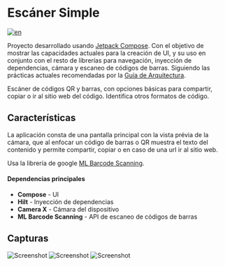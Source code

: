 # Escáner Simple
[![en](https://img.shields.io/badge/lang-en-red.svg)](https://github.com/Shadowsvl/Simple-Scanner/blob/develop/README.en.md)

Proyecto desarrollado usando [Jetpack Compose](https://developer.android.com/jetpack/compose). Con el objetivo de mostrar las capacidades actuales para la creación de UI, y su uso en conjunto con el resto de librerías para navegación, inyección de dependencias, cámara y escaneo de códigos de barras. Siguiendo las prácticas actuales recomendadas por la [Guía de Arquitectura](https://developer.android.com/topic/architecture).

Escáner de códigos QR y barras, con opciones básicas para compartir, copiar o ir al sitio web del código.
Identifica otros formatos de código.

## Características

La aplicación consta de una pantalla principal con la vista prévia de la cámara, que al enfocar un código de barras o QR muestra el texto del contenido y permite compartir, copiar o en caso de una url ir al sitio web.

Usa la librería de google [ML Barcode Scanning](https://developers.google.com/ml-kit/vision/barcode-scanning).

#### Dependencias principales
* **Compose** - UI
* **Hilt** - Inyección de dependencias
* **Camera X** - Cámara del dispositivo
* **ML Barcode Scanning** - API de escaneo de códigos de barras

## Capturas

<img src="https://drive.google.com/uc?id=1H_VQ_qNf0LjflnXqeBjqZjGYgE39OeeR" alt="Screenshot">
<img src="https://drive.google.com/uc?id=1SVqerGgmtAvHWYaLAFuetRuLEFMQHX4k" alt="Screenshot">
<img src="https://drive.google.com/uc?id=17wv_i7MIPJlSUE58ZOw3HffwPyHWzpwr" alt="Screenshot">
